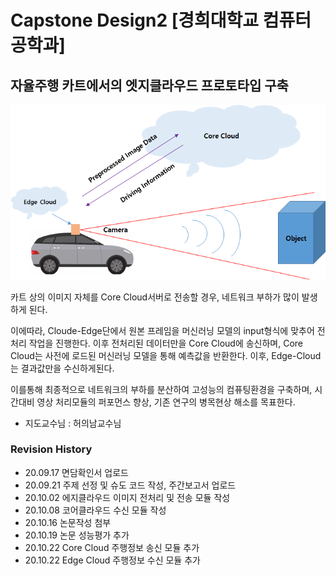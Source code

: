 # Capstone Design2 [경희대학교 컴퓨터공학과]

## 자율주행 카트에서의 엣지클라우드 프로토타입 구축
<img src = "./Resources/concept.png">

카트 상의 이미지 자체를 Core Cloud서버로 전송할 경우, 네트워크 부하가 많이 발생하게 된다. 

이에따라, Cloude-Edge단에서 원본 프레임을 머신러닝 모델의 input형식에 맞추어 전처리 작업을 진행한다. 이후 전처리된 데이터만을 Core Cloud에 송신하며, Core Cloud는 사전에 로드된 머신러닝 모델을 통해 예측값을 반환한다. 이후, Edge-Cloud는 결과값만을 수신하게된다. 

이를통해 최종적으로 네트워크의 부하를 분산하여 고성능의 컴퓨팅환경을 구축하며, 시간대비 영상 처리모듈의 퍼포먼스 향상, 기존 연구의 병목현상 해소를 목표한다.

- 지도교수님 : 허의남교수님 

### Revision History
- 20.09.17 면담확인서 업로드
- 20.09.21 주제 선정 및 슈도 코드 작성, 주간보고서 업로드
- 20.10.02 에지클라우드 이미지 전처리 및 전송 모듈 작성
- 20.10.08 코어클라우드 수신 모듈 작성 
- 20.10.16 논문작성 첨부
- 20.10.19 논문 성능평가 추가
- 20.10.22 Core Cloud 주행정보 송신 모듈 추가
- 20.10.22 Edge Cloud 주행정보 수신 모듈 추가
